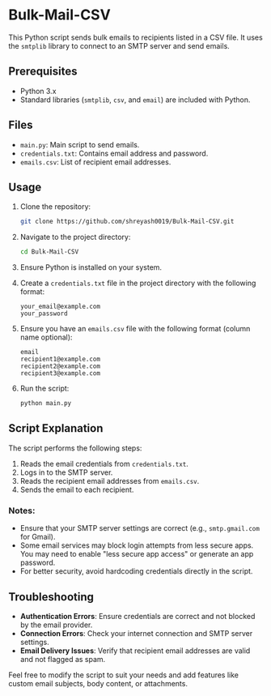 # Bulk-Mail-CSV

This Python script sends bulk emails to recipients listed in a CSV file. It uses the `smtplib` library to connect to an SMTP server and send emails.

## Prerequisites

- Python 3.x
- Standard libraries (`smtplib`, `csv`, and `email`) are included with Python.

## Files

- `main.py`: Main script to send emails.
- `credentials.txt`: Contains email address and password.
- `emails.csv`: List of recipient email addresses.

## Usage

1. Clone the repository:

   ```bash
   git clone https://github.com/shreyash0019/Bulk-Mail-CSV.git
   ```

2. Navigate to the project directory:

   ```bash
   cd Bulk-Mail-CSV
   ```

3. Ensure Python is installed on your system.

4. Create a `credentials.txt` file in the project directory with the following format:

   ```text
   your_email@example.com
   your_password
   ```

5. Ensure you have an `emails.csv` file with the following format (column name optional):

   ```csv
   email
   recipient1@example.com
   recipient2@example.com
   recipient3@example.com
   ```

6. Run the script:

   ```bash
   python main.py
   ```

## Script Explanation

The script performs the following steps:

1. Reads the email credentials from `credentials.txt`.
2. Logs in to the SMTP server.
3. Reads the recipient email addresses from `emails.csv`.
4. Sends the email to each recipient.

### Notes:

- Ensure that your SMTP server settings are correct (e.g., `smtp.gmail.com` for Gmail).
- Some email services may block login attempts from less secure apps. You may need to enable "less secure app access" or generate an app password.
- For better security, avoid hardcoding credentials directly in the script.

## Troubleshooting

- **Authentication Errors**: Ensure credentials are correct and not blocked by the email provider.
- **Connection Errors**: Check your internet connection and SMTP server settings.
- **Email Delivery Issues**: Verify that recipient email addresses are valid and not flagged as spam.

Feel free to modify the script to suit your needs and add features like custom email subjects, body content, or attachments.


